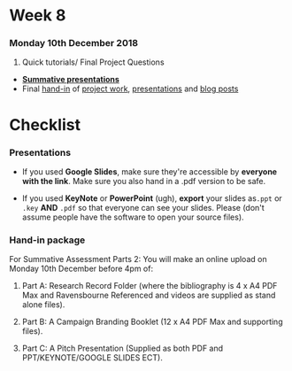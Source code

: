 # Week 8

### Monday 10th December 2018

1. Quick tutorials/ Final Project Questions
* [**Summative presentations**](#summative-presentations)
* Final [hand-in](#hand-in-package) of [project work](#projects), [presentations](#presentations) and [blog posts](#blog-posts) 


# Checklist

### Presentations

* If you used **Google Slides**, make sure they're accessible by **everyone with the link**. Make sure you also hand in a .pdf version to be safe. 

* If you used **KeyNote** or **PowerPoint** (ugh), **export** your slides as`.ppt` or `.key` **AND** `.pdf` so that everyone can see your slides. Please (don't assume people have the software to open your source files). 

### Hand-in package

For Summative Assessment Parts 2: You will make an online upload on Monday 10th December before 4pm of: 

1. Part A: Research Record Folder (where the bibliography is 4 x A4 PDF Max and Ravensbourne Referenced and videos are supplied as stand alone files). 

2. Part B: A Campaign Branding Booklet (12 x A4 PDF Max and supporting files). 

3. Part C: A Pitch Presentation (Supplied as both PDF and PPT/KEYNOTE/GOOGLE SLIDES ECT). 